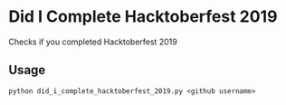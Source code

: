 # Did I Complete Hacktoberfest 2019

Checks if you completed Hacktoberfest 2019

## Usage
    python did_i_complete_hacktoberfest_2019.py <github username>